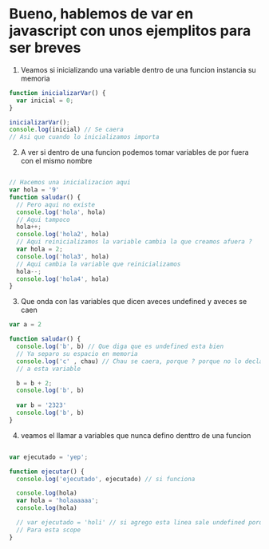 # Bueno, hablemos de var  en javascript con unos ejemplitos para ser breves


1. Veamos si inicializando una variable dentro de una funcion instancia su memoria

```js
function inicializarVar() {
  var inicial = 0;
}

inicializarVar();
console.log(inicial) // Se caera 
// Asi que cuando lo inicializamos importa

```

2. A ver si dentro de una funcion podemos tomar variables de por fuera con el mismo nombre

```js

// Hacemos una inicializacion aqui
var hola = '9'
function saludar() {
  // Pero aqui no existe
  console.log('hola', hola)
  // Aqui tampoco
  hola++;
  console.log('hola2', hola)
  // Aqui reinicializamos la variable cambia la que creamos afuera ?
  var hola = 2;
  console.log('hola3', hola)
  // Aqui cambia la variable que reinicializamos
  hola--;
  console.log('hola4', hola)
}
```


3. Que onda con las variables que dicen aveces undefined y aveces se caen

```js
var a = 2

function saludar() {
  console.log('b', b) // Que diga que es undefined esta bien
  // Ya separo su espacio en memoria
  console.log('c' , chau) // Chau se caera, porque ? porque no lo declaramos asi que no tiene una referencia 
  // a esta variable

  b = b + 2;
  console.log('b', b)
  
  var b = '2323'
  console.log('b', b)
}

```


4. veamos el llamar a variables que nunca defino denttro de una funcion


```js

var ejecutado = 'yep';

function ejecutar() {
  console.log('ejecutado', ejecutado) // si funciona 

  console.log(hola)
  var hola = 'holaaaaaa';
  console.log(hola)

  // var ejecutado = 'holi' // si agrego esta linea sale undefined porque ya reservo espacio de memoria
  // Para esta scope
}

```